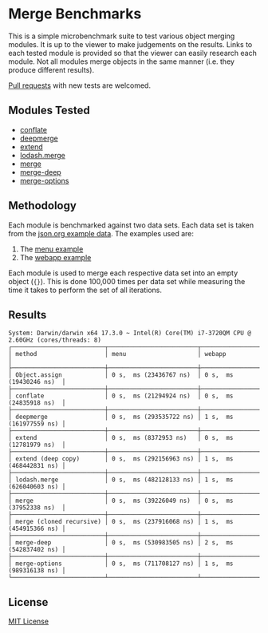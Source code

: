 # Merge Benchmarks

This is a simple microbenchmark suite to test various object merging modules.
It is up to the viewer to make judgements on the results. Links to each tested
module is provided so that the viewer can easily research each module. Not all
modules merge objects in the same manner (i.e. they produce different results).

[Pull requests](https://github.com/jsumners/merge-benchmarks) with new tests
are welcomed.

## Modules Tested

+ [conflate](https://www.npmjs.com/package/conflate)
+ [deepmerge](https://www.npmjs.com/package/deepmerge)
+ [extend](https://www.npmjs.com/package/extend)
+ [lodash.merge](https://www.npmjs.com/package/lodash.merge)
+ [merge](https://www.npmjs.com/package/merge)
+ [merge-deep](https://www.npmjs.com/package/merge-deep)
+ [merge-options](https://www.npmjs.com/package/merge-options)

## Methodology

Each module is benchmarked against two data sets. Each data set is taken
from the [json.org example data](http://www.json.org/example.html). The
examples used are:

1. The [menu example](/fixtures/menu.json)
1. The [webapp example](/fixtures/webapp.json)

Each module is used to merge each respective data set into an empty object
(`{}`). This is done 100,000 times per data set while measuring the time it
takes to perform the set of all iterations.

## Results

```
System: Darwin/darwin x64 17.3.0 ~ Intel(R) Core(TM) i7-3720QM CPU @ 2.60GHz (cores/threads: 8)
┌──────────────────────────┬─────────────────────────┬─────────────────────────┐
│ method                   │ menu                    │ webapp                  │
├──────────────────────────┼─────────────────────────┼─────────────────────────┤
│ Object.assign            │ 0 s,  ms (23436767 ns)  │ 0 s,  ms (19430246 ns)  │
├──────────────────────────┼─────────────────────────┼─────────────────────────┤
│ conflate                 │ 0 s,  ms (21294924 ns)  │ 0 s,  ms (24835918 ns)  │
├──────────────────────────┼─────────────────────────┼─────────────────────────┤
│ deepmerge                │ 0 s,  ms (293535722 ns) │ 1 s,  ms (161977559 ns) │
├──────────────────────────┼─────────────────────────┼─────────────────────────┤
│ extend                   │ 0 s,  ms (8372953 ns)   │ 0 s,  ms (12781979 ns)  │
├──────────────────────────┼─────────────────────────┼─────────────────────────┤
│ extend (deep copy)       │ 0 s,  ms (292156963 ns) │ 1 s,  ms (468442831 ns) │
├──────────────────────────┼─────────────────────────┼─────────────────────────┤
│ lodash.merge             │ 0 s,  ms (482128133 ns) │ 1 s,  ms (626040603 ns) │
├──────────────────────────┼─────────────────────────┼─────────────────────────┤
│ merge                    │ 0 s,  ms (39226049 ns)  │ 0 s,  ms (37952338 ns)  │
├──────────────────────────┼─────────────────────────┼─────────────────────────┤
│ merge (cloned recursive) │ 0 s,  ms (237916068 ns) │ 1 s,  ms (454915366 ns) │
├──────────────────────────┼─────────────────────────┼─────────────────────────┤
│ merge-deep               │ 0 s,  ms (530983505 ns) │ 2 s,  ms (542837402 ns) │
├──────────────────────────┼─────────────────────────┼─────────────────────────┤
│ merge-options            │ 0 s,  ms (711708127 ns) │ 1 s,  ms (989316138 ns) │
└──────────────────────────┴─────────────────────────┴─────────────────────────┘
```

## License

[MIT License](http://jsumners.mit-license.org)
